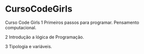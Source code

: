 # CursoCodeGirls
Curso Code Girls
1 Primeiros passos para programar. Pensamento computacional.

2 Introdução a lógica de Programação.

3 Tipologia e variáveis.
